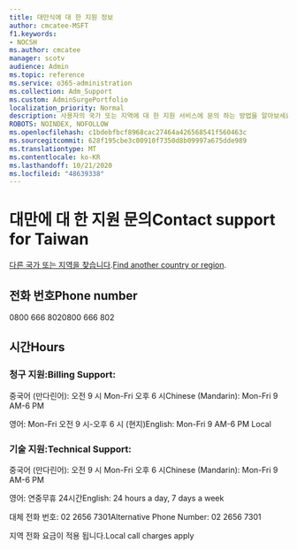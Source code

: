 ```yaml
---
title: 대만식에 대 한 지원 정보
author: cmcatee-MSFT
f1.keywords:
- NOCSH
ms.author: cmcatee
manager: scotv
audience: Admin
ms.topic: reference
ms.service: o365-administration
ms.collection: Adm_Support
ms.custom: AdminSurgePortfolio
localization_priority: Normal
description: 사용자의 국가 또는 지역에 대 한 지원 서비스에 문의 하는 방법을 알아보세요.
ROBOTS: NOINDEX, NOFOLLOW
ms.openlocfilehash: c1bdebfbcf8968cac27464a426568541f560463c
ms.sourcegitcommit: 628f195cbe3c00910f7350d8b09997a675dde989
ms.translationtype: MT
ms.contentlocale: ko-KR
ms.lasthandoff: 10/21/2020
ms.locfileid: "48639338"
---
```

# <a name="contact-support-for-taiwan"></a><span data-ttu-id="9b4e8-103">대만에 대 한 지원 문의</span><span class="sxs-lookup"><span data-stu-id="9b4e8-103">Contact support for Taiwan</span></span>

<span data-ttu-id="9b4e8-104">[다른 국가 또는 지역을 찾습니다](../contact-support-for-business-products.md).</span><span class="sxs-lookup"><span data-stu-id="9b4e8-104">[Find another country or region](../contact-support-for-business-products.md).</span></span>

## <a name="phone-number"></a><span data-ttu-id="9b4e8-105">전화 번호</span><span class="sxs-lookup"><span data-stu-id="9b4e8-105">Phone number</span></span>
<span data-ttu-id="9b4e8-106">0800 666 802</span><span class="sxs-lookup"><span data-stu-id="9b4e8-106">0800 666 802</span></span>

## <a name="hours"></a><span data-ttu-id="9b4e8-107">시간</span><span class="sxs-lookup"><span data-stu-id="9b4e8-107">Hours</span></span>
### <a name="billing-support"></a><span data-ttu-id="9b4e8-108">청구 지원:</span><span class="sxs-lookup"><span data-stu-id="9b4e8-108">Billing Support:</span></span>

<span data-ttu-id="9b4e8-109">중국어 (만다린어): 오전 9 시 Mon-Fri 오후 6 시</span><span class="sxs-lookup"><span data-stu-id="9b4e8-109">Chinese (Mandarin): Mon-Fri 9 AM-6 PM</span></span>

<span data-ttu-id="9b4e8-110">영어: Mon-Fri 오전 9 시-오후 6 시 (현지)</span><span class="sxs-lookup"><span data-stu-id="9b4e8-110">English: Mon-Fri 9 AM-6 PM Local</span></span>

### <a name="technical-support"></a><span data-ttu-id="9b4e8-111">기술 지원:</span><span class="sxs-lookup"><span data-stu-id="9b4e8-111">Technical Support:</span></span>

<span data-ttu-id="9b4e8-112">중국어 (만다린어): 오전 9 시 Mon-Fri 오후 6 시</span><span class="sxs-lookup"><span data-stu-id="9b4e8-112">Chinese (Mandarin): Mon-Fri 9 AM-6 PM</span></span>

<span data-ttu-id="9b4e8-113">영어: 연중무휴 24시간</span><span class="sxs-lookup"><span data-stu-id="9b4e8-113">English: 24 hours a day, 7 days a week</span></span>

<span data-ttu-id="9b4e8-114">대체 전화 번호: 02 2656 7301</span><span class="sxs-lookup"><span data-stu-id="9b4e8-114">Alternative Phone Number: 02 2656 7301</span></span>

<span data-ttu-id="9b4e8-115">지역 전화 요금이 적용 됩니다.</span><span class="sxs-lookup"><span data-stu-id="9b4e8-115">Local call charges apply</span></span>
